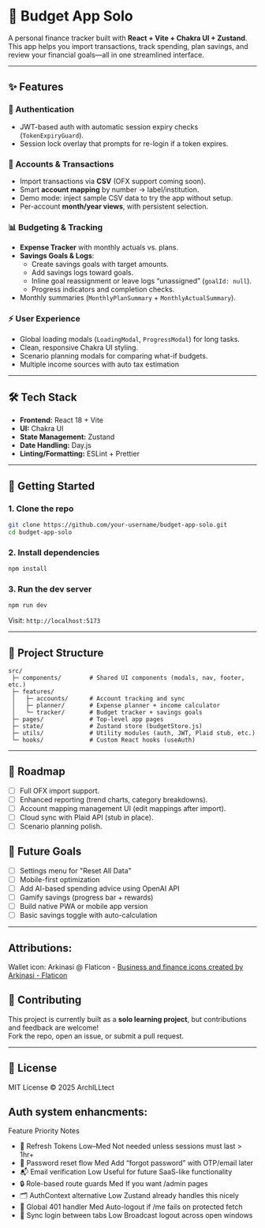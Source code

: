 # 💸 Budget App Solo

A personal finance tracker built with **React + Vite + Chakra UI + Zustand**.  
This app helps you import transactions, track spending, plan savings, and review your financial goals—all in one streamlined interface.

---

## ✨ Features

### 🔑 Authentication

-   JWT-based auth with automatic session expiry checks (`TokenExpiryGuard`).
-   Session lock overlay that prompts for re-login if a token expires.

### 🏦 Accounts & Transactions

-   Import transactions via **CSV** (OFX support coming soon).
-   Smart **account mapping** by number → label/institution.
-   Demo mode: inject sample CSV data to try the app without setup.
-   Per-account **month/year views**, with persistent selection.

### 📊 Budgeting & Tracking

-   **Expense Tracker** with monthly actuals vs. plans.
-   **Savings Goals & Logs**:
    -   Create savings goals with target amounts.
    -   Add savings logs toward goals.
    -   Inline goal reassignment or leave logs “unassigned” (`goalId: null`).
    -   Progress indicators and completion checks.
-   Monthly summaries (`MonthlyPlanSummary` + `MonthlyActualSummary`).

### ⚡ User Experience

-   Global loading modals (`LoadingModal`, `ProgressModal`) for long tasks.
-   Clean, responsive Chakra UI styling.
-   Scenario planning modals for comparing what-if budgets.
-   Multiple income sources with auto tax estimation

---

## 🛠️ Tech Stack

-   **Frontend:** React 18 + Vite
-   **UI:** Chakra UI
-   **State Management:** Zustand
-   **Date Handling:** Day.js
-   **Linting/Formatting:** ESLint + Prettier

---

## 🚀 Getting Started

### 1. Clone the repo

```bash
git clone https://github.com/your-username/budget-app-solo.git
cd budget-app-solo
```

### 2. Install dependencies

```bash
npm install
```

### 3. Run the dev server

```bash
npm run dev
```

Visit: `http://localhost:5173`

---

## 📂 Project Structure

```
src/
 ├─ components/        # Shared UI components (modals, nav, footer, etc.)
 ├─ features/
 │   ├─ accounts/      # Account tracking and sync
 │   ├─ planner/       # Expense planner + income calculator
 │   └─ tracker/       # Budget tracker + savings goals
 ├─ pages/             # Top-level app pages
 ├─ state/             # Zustand store (budgetStore.js)
 ├─ utils/             # Utility modules (auth, JWT, Plaid stub, etc.)
 └─ hooks/             # Custom React hooks (useAuth)
```

---

## 📅 Roadmap

-   [ ] Full OFX import support.
-   [ ] Enhanced reporting (trend charts, category breakdowns).
-   [ ] Account mapping management UI (edit mappings after import).
-   [ ] Cloud sync with Plaid API (stub in place).
-   [ ] Scenario planning polish.

## 🧠 Future Goals

-   [ ] Settings menu for "Reset All Data"
-   [ ] Mobile-first optimization
-   [ ] Add AI-based spending advice using OpenAI API
-   [ ] Gamify savings (progress bar + rewards)
-   [ ] Build native PWA or mobile app version
-   [ ] Basic savings toggle with auto-calculation

---

## Attributions:

Wallet icon: Arkinasi @ Flaticon - <a href="https://www.flaticon.com/free-icons/business-and-finance" title="business and finance icons">Business and finance icons created by Arkinasi - Flaticon</a>

## 🤝 Contributing

This project is currently built as a **solo learning project**, but contributions and feedback are welcome!  
Fork the repo, open an issue, or submit a pull request.

---

## 📜 License

MIT License © 2025 ArchILLtect

## Auth system enhancments:

Feature Priority Notes

-   🔁 Refresh Tokens Low–Med Not needed unless sessions must last > 1hr+
-   🧪 Password reset flow Med Add “forgot password” with OTP/email later
-   📬 Email verification Low Useful for future SaaS-like functionality
-   🔒 Role-based route guards Med If you want /admin pages
-   🗂️ AuthContext alternative Low Zustand already handles this nicely
-   🚫 Global 401 handler Med Auto-logout if /me fails on protected fetch
-   🔄 Sync login between tabs Low Broadcast logout across open windows
